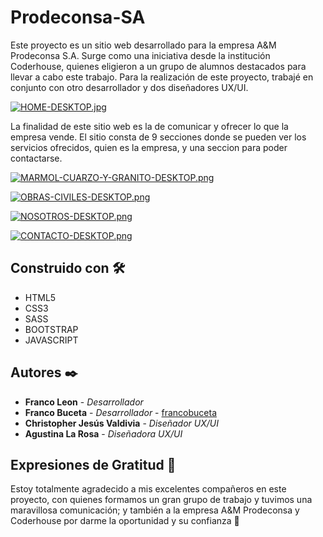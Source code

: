 # Prodeconsa-SA

Este proyecto es un sitio web desarrollado para la empresa A&M Prodeconsa S.A. Surge como una iniciativa desde la institución Coderhouse, quienes 
eligieron a un grupo de alumnos destacados para llevar a cabo este trabajo. Para la realización de este proyecto, trabajé en conjunto con 
otro desarrollador y dos diseñadores UX/UI.

[![HOME-DESKTOP.jpg](https://i.postimg.cc/bYmgvxXV/HOME-DESKTOP.jpg)](https://postimg.cc/vD6fq6Z5)

La finalidad de este sitio web es la de comunicar y ofrecer lo que la empresa vende. El sitio consta de 9 secciones donde se pueden ver los servicios
ofrecidos, quien es la empresa, y una seccion para poder contactarse.

[![MARMOL-CUARZO-Y-GRANITO-DESKTOP.png](https://i.postimg.cc/FHH7HS4p/MARMOL-CUARZO-Y-GRANITO-DESKTOP.png)](https://postimg.cc/Whx29htq)

[![OBRAS-CIVILES-DESKTOP.png](https://i.postimg.cc/N0WMDPrC/OBRAS-CIVILES-DESKTOP.png)](https://postimg.cc/mcyB2jj7)

[![NOSOTROS-DESKTOP.png](https://i.postimg.cc/BnzQZwNZ/NOSOTROS-DESKTOP.png)](https://postimg.cc/ZWrhVH1X)

[![CONTACTO-DESKTOP.png](https://i.postimg.cc/26RkhbPP/CONTACTO-DESKTOP.png)](https://postimg.cc/KKfhyzcN)

## Construido con 🛠️

* HTML5
* CSS3
* SASS
* BOOTSTRAP
* JAVASCRIPT

## Autores ✒️

* **Franco Leon** - *Desarrollador*
* **Franco Buceta** - *Desarrollador* - [francobuceta](https://github.com/francobuceta/)
* **Christopher Jesús Valdivia** - *Diseñador UX/UI*
* **Agustina La Rosa** - *Diseñadora UX/UI*

## Expresiones de Gratitud 🎁

Estoy totalmente agradecido a mis excelentes compañeros en este proyecto, con quienes formamos un gran grupo de trabajo y tuvimos una maravillosa
comunicación; y también a la empresa A&M Prodeconsa y Coderhouse por darme la oportunidad y su confianza :raised_hands:
